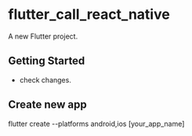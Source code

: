 # flutter_call_react_native 

A new Flutter project.

## Getting Started
* check changes. 

## Create new app
flutter create --platforms android,ios [your_app_name]

